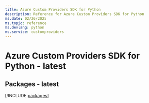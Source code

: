 ```yaml
---
title: Azure Custom Providers SDK for Python
description: Reference for Azure Custom Providers SDK for Python
ms.date: 02/26/2025
ms.topic: reference
ms.devlang: python
ms.service: customproviders
---
```

# Azure Custom Providers SDK for Python - latest
## Packages - latest
[!INCLUDE [packages](custom-providers-index.md)]